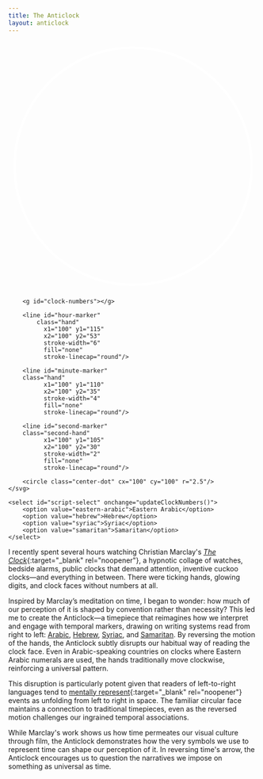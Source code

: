 ```yaml
---
title: The Anticlock
layout: anticlock
---
```


<div class="clock-container" markdown="0">
    <svg class="clock" viewBox="0 0 200 200">
        <circle cx="100" cy="100" r="95" fill="transparent" stroke="white" stroke-width="2"/>
        
        <g id="clock-numbers"></g>
        
        <line id="hour-marker"
            class="hand" 
              x1="100" y1="115" 
              x2="100" y2="53" 
              stroke-width="6"
              fill="none"
              stroke-linecap="round"/>
        
        <line id="minute-marker" 
        class="hand"
              x1="100" y1="110" 
              x2="100" y2="35" 
              stroke-width="4"
              fill="none"
              stroke-linecap="round"/>
        
        <line id="second-marker"
        class="second-hand" 
              x1="100" y1="105" 
              x2="100" y2="30" 
              stroke-width="2"
              fill="none"
              stroke-linecap="round"/>
        
        <circle class="center-dot" cx="100" cy="100" r="2.5"/>
    </svg>

    <select id="script-select" onchange="updateClockNumbers()">
        <option value="eastern-arabic">Eastern Arabic</option>
        <option value="hebrew">Hebrew</option>
        <option value="syriac">Syriac</option>
        <option value="samaritan">Samaritan</option>
    </select>
</div>

<script>
    const NUMBER_SYSTEMS = {
        "eastern-arabic": ["۱۲", "۱", "۲", "۳", "٤", "٥", "٦", "۷", "۸", "۹", "۱۰", "۱۱"],
        "hebrew": ["יב", "א", "ב", "ג", "ד", "ה", "ו", "ז", "ח", "ט", "י", "יא"],
        "syriac": ["ܝܒ", "ܐ", "ܒ", "ܓ", "ܕ", "ܗ", "ܘ", "ܙ", "ܚ", "ܛ", "ܝ", "ܝܐ"],
        "samaritan": ["ࠉࠁ", "ࠀ", "ࠁ", "ࠂ", "ࠃ", "ࠄ", "ࠅ", "ࠆ", "ࠇ", "ࠈ", "ࠉ", "ࠉࠀ"]
    };

    function updateClockNumbers() {
        const selectedScript = document.getElementById('script-select').value;
        const numbers = NUMBER_SYSTEMS[selectedScript];
        const numbersGroup = document.getElementById('clock-numbers');
        numbersGroup.innerHTML = '';

        for (let i = 0; i < 12; i++) {
            const angle = -i * 30 - 90;
            // const radius = selectedScript === 'samaritan' ? 75 : 85;
            const radius = 85
            const x = 100 + radius * Math.cos(angle * Math.PI / 180);
            const y = 100 + radius * Math.sin(angle * Math.PI / 180);
            
            const text = document.createElementNS("http://www.w3.org/2000/svg", "text");
            text.setAttribute("x", x);
            text.setAttribute("y", y);
            text.setAttribute("class", "number");
            text.setAttribute("text-anchor", "middle");
            text.setAttribute("data-script", selectedScript);
            text.setAttribute("dominant-baseline", "middle");
            text.textContent = numbers[i];
            
            numbersGroup.appendChild(text);
        }
    }

    function updateClockHands() {
        const now = new Date();
        const hours = now.getHours() % 12;
        const minutes = now.getMinutes();
        const seconds = now.getSeconds();
        
        const hourAngle = -(hours + minutes/60) * 30;
        const minuteAngle = -minutes * 6;
        const secondAngle = -seconds * 6;
        
        document.getElementById('hour-marker').setAttribute('transform', 
            `rotate(${hourAngle}, 100, 100)`);
        document.getElementById('minute-marker').setAttribute('transform', 
            `rotate(${minuteAngle}, 100, 100)`);
        document.getElementById('second-marker').setAttribute('transform', 
            `rotate(${secondAngle}, 100, 100)`);
    }

    // Initialize the clock
    updateClockNumbers();
    setInterval(updateClockHands, 1000);
    updateClockHands();
</script>

I recently spent several hours watching Christian Marclay's [*The Clock*](https://www.moma.org/calendar/exhibitions/5746?){:target="_blank" rel="noopener"}, a hypnotic collage of watches, bedside alarms, public clocks that demand attention, inventive cuckoo clocks—and everything in between. There were ticking hands, glowing digits, and clock faces without numbers at all.

Inspired by Marclay’s meditation on time, I began to wonder: how much of our perception of it is shaped by convention rather than necessity? This led me to create the Anticlock—a timepiece that reimagines how we interpret and engage with temporal markers, drawing on writing systems read from right to left: [Arabic](https://www.omniglot.com/writing/arabic.htm), [Hebrew](https://www.omniglot.com/writing/hebrew.htm), [Syriac](https://www.omniglot.com/writing/syriac.htm), and [Samaritan](https://www.omniglot.com/writing/samaritan.htm). By reversing the motion of the hands, the Anticlock subtly disrupts our habitual way of reading the clock face. Even in Arabic-speaking countries on clocks where Eastern Arabic numerals are used, the hands traditionally move clockwise, reinforcing a universal pattern.

This disruption is particularly potent given that readers of left-to-right languages tend to [mentally represent](https://journals.plos.org/plosone/article?id=10.1371/journal.pone.0011667){:target="_blank" rel="noopener"} events as unfolding from left to right in space. The familiar circular face maintains a connection to traditional timepieces, even as the reversed motion challenges our ingrained temporal associations.

While Marclay's work shows us how time permeates our visual culture through film, the Anticlock demonstrates how the very symbols we use to represent time can shape our perception of it. In reversing time's arrow, the Anticlock encourages us to question the narratives we impose on something as universal as time.
